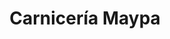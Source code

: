 ---
title: "Carnicería Maypa"
url: /ciudad-autonoma-de-buenos-aires/carniceria-maypa/
shop: carnicero
---
